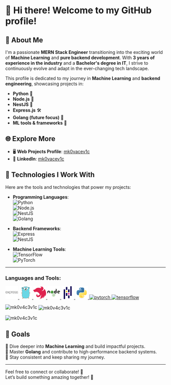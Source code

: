 # 👋 Hi there! Welcome to my GitHub profile!

## 🌟 **About Me**
I'm a passionate **MERN Stack Engineer** transitioning into the exciting world of **Machine Learning** and **pure backend development**. With **3 years of experience in the industry** and a **Bachelor's degree in IT**, I strive to continuously evolve and adapt in the ever-changing tech landscape.

This profile is dedicated to my journey in **Machine Learning** and **backend engineering**, showcasing projects in:  
- **Python** 🐍  
- **Node.js** 🌳  
- **NestJS** 🚀  
- **Express.js** 🛠️  
- **Golang (future focus)** 🔵  
- **ML tools & frameworks** 🤖  

## 🌐 **Explore More**
- 🖥️ **Web Projects Profile**: [mk0vacev1c](https://github.com/mk0vacev1c)  
- 💼 **LinkedIn**: [mk0vacev1c](https://www.linkedin.com/in/mk0vacev1c/)

## 🚀 **Technologies I Work With**
Here are the tools and technologies that power my projects:  
- **Programming Languages**:  
  ![Python](https://img.shields.io/badge/Python-3776AB?style=flat-square&logo=python&logoColor=white)  
  ![Node.js](https://img.shields.io/badge/Node.js-339933?style=flat-square&logo=node.js&logoColor=white)  
  ![NestJS](https://img.shields.io/badge/NestJS-E0234E?style=flat-square&logo=nestjs&logoColor=white)  
  ![Golang](https://img.shields.io/badge/Go-00ADD8?style=flat-square&logo=go&logoColor=white)

- **Backend Frameworks**:  
  ![Express](https://img.shields.io/badge/Express.js-000000?style=flat-square&logo=express&logoColor=white)  
  ![NestJS](https://img.shields.io/badge/NestJS-E0234E?style=flat-square&logo=nestjs&logoColor=white)

- **Machine Learning Tools**:  
  ![TensorFlow](https://img.shields.io/badge/TensorFlow-FF6F00?style=flat-square&logo=tensorflow&logoColor=white)  
  ![PyTorch](https://img.shields.io/badge/PyTorch-EE4C2C?style=flat-square&logo=pytorch&logoColor=white)

---

<h3 align="left">Languages and Tools:</h3>
<p align="left"> <a href="https://expressjs.com" target="_blank" rel="noreferrer"> <img src="https://raw.githubusercontent.com/devicons/devicon/master/icons/express/express-original-wordmark.svg" alt="express" width="40" height="40"/> </a> <a href="https://golang.org" target="_blank" rel="noreferrer"> <img src="https://raw.githubusercontent.com/devicons/devicon/master/icons/go/go-original.svg" alt="go" width="40" height="40"/> </a> <a href="https://nestjs.com/" target="_blank" rel="noreferrer"> <img src="https://raw.githubusercontent.com/devicons/devicon/master/icons/nestjs/nestjs-plain.svg" alt="nestjs" width="40" height="40"/> </a> <a href="https://nodejs.org" target="_blank" rel="noreferrer"> <img src="https://raw.githubusercontent.com/devicons/devicon/master/icons/nodejs/nodejs-original-wordmark.svg" alt="nodejs" width="40" height="40"/> </a> <a href="https://pandas.pydata.org/" target="_blank" rel="noreferrer"> <img src="https://raw.githubusercontent.com/devicons/devicon/2ae2a900d2f041da66e950e4d48052658d850630/icons/pandas/pandas-original.svg" alt="pandas" width="40" height="40"/> </a> <a href="https://www.python.org" target="_blank" rel="noreferrer"> <img src="https://raw.githubusercontent.com/devicons/devicon/master/icons/python/python-original.svg" alt="python" width="40" height="40"/> </a> <a href="https://pytorch.org/" target="_blank" rel="noreferrer"> <img src="https://www.vectorlogo.zone/logos/pytorch/pytorch-icon.svg" alt="pytorch" width="40" height="40"/> </a> <a href="https://www.tensorflow.org" target="_blank" rel="noreferrer"> <img src="https://www.vectorlogo.zone/logos/tensorflow/tensorflow-icon.svg" alt="tensorflow" width="40" height="40"/> </a> </p>

<p><img align="left" src="https://github-readme-stats.vercel.app/api/top-langs?username=mk0v4c3v1c&show_icons=true&locale=en&layout=compact" alt="mk0v4c3v1c" /></p>

<p>&nbsp;<img align="center" src="https://github-readme-stats.vercel.app/api?username=mk0v4c3v1c&show_icons=true&locale=en" alt="mk0v4c3v1c" /></p>

<p><img align="center" src="https://github-readme-streak-stats.herokuapp.com/?user=mk0v4c3v1c&" alt="mk0v4c3v1c" /></p>

## 🎯 **Goals**
🔹 Dive deeper into **Machine Learning** and build impactful projects.  
🔹 Master **Golang** and contribute to high-performance backend systems.  
🔹 Stay consistent and keep sharing my journey.

---

Feel free to connect or collaborate! 🤝  
Let’s build something amazing together! 🌟
